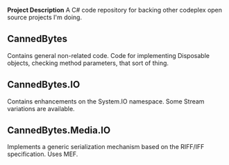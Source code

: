 **Project Description**
A C# code repository for backing other codeplex open source projects I'm doing.


## CannedBytes

Contains general non-related code. Code for implementing Disposable objects, checking method parameters, that sort of thing.

## CannedBytes.IO

Contains enhancements on the System.IO namespace. Some Stream variations are available.

## CannedBytes.Media.IO

Implements a generic serialization mechanism based on the RIFF/IFF specification. Uses MEF.

